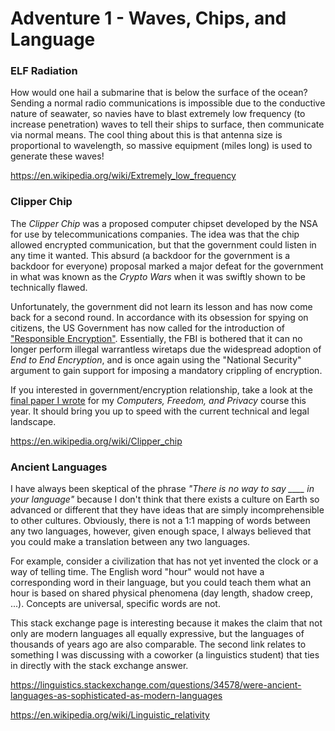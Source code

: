 
# Adventure 1 - Waves, Chips, and Language


### ELF Radiation
How would one hail a submarine that is below the surface of the ocean? Sending a normal radio communications is impossible due to the conductive nature of seawater, so navies have to blast extremely low frequency (to increase penetration) waves to tell their ships to surface, then communicate via normal means. The cool thing about this is that antenna size is proportional to wavelength, so massive equipment (miles long) is used to generate these waves!

<https://en.wikipedia.org/wiki/Extremely_low_frequency>


### Clipper Chip
The *Clipper Chip* was a proposed computer chipset developed by the NSA for use by telecommunications companies. The idea was that the chip allowed encrypted communication, but that the government could listen in any time it wanted. This absurd (a backdoor for the government is a backdoor for everyone) proposal marked a major defeat for the government in what was known as the *Crypto Wars* when it was swiftly shown to be technically flawed.

Unfortunately, the government did not learn its lesson and has now come back for a second round. In accordance with its obsession for spying on citizens, the US Government has now called for the introduction of ["Responsible Encryption"](/resources/rosenstein_encryption_speech.pdf). Essentially, the FBI is bothered that it can no longer perform illegal warrantless wiretaps due the widespread adoption of *End to End Encryption*, and is once again using the "National Security" argument to gain support for imposing a mandatory crippling of encryption.


If you interested in government/encryption relationship, take a look at the [final paper I wrote](/resources/crypto_paper.pdf) for my *Computers, Freedom, and Privacy* course this year. It should bring you up to speed with the current technical and legal landscape.

<https://en.wikipedia.org/wiki/Clipper_chip>


### Ancient Languages
I have always been skeptical of the phrase *"There is no way to say \_\_\_\_ in your language"* because I don't think that there exists a culture on Earth so advanced or different that they have ideas that are simply incomprehensible to other cultures. Obviously, there is not a 1:1 mapping of words between any two languages, however, given enough space, I always believed that you could make a translation between any two languages.

For example, consider a civilization that has not yet invented the clock or a way of telling time. The English word "hour" would not have a corresponding word in their language, but you could teach them what an hour is based on shared physical phenomena (day length, shadow creep, ...). Concepts are universal, specific words are not.

This stack exchange page is interesting because it makes the claim that not only are modern languages all equally expressive, but the languages of thousands of years ago are also comparable.
The second link relates to something I was discussing with a coworker (a linguistics student) that ties in directly with the stack exchange answer.

<https://linguistics.stackexchange.com/questions/34578/were-ancient-languages-as-sophisticated-as-modern-languages>

<https://en.wikipedia.org/wiki/Linguistic_relativity>

